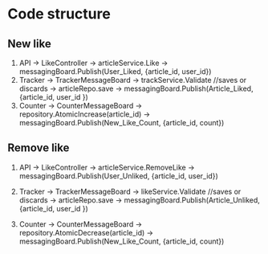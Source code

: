 # Code structure


## New like
1. API
-> LikeController -> articleService.Like -> messagingBoard.Publish(User_Liked, {article_id, user_id})
1. Tracker
-> TrackerMessageBoard -> trackService.Validate //saves or discards -> articleRepo.save -> messagingBoard.Publish(Article_Liked, {article_id, user_id })
1. Counter
-> CounterMessageBoard -> repository.AtomicIncrease(article_id) -> messagingBoard.Publish(New_Like_Count, {article_id, count})

## Remove like
1. API
-> LikeController -> articleService.RemoveLike -> messagingBoard.Publish(User_Unliked, {article_id, user_id})

1. Tracker
-> TrackerMessageBoard -> likeService.Validate //saves or discards -> articleRepo.save -> messagingBoard.Publish(Article_Unliked, {article_id, user_id })

1. Counter
-> CounterMessageBoard -> repository.AtomicDecrease(article_id) -> messagingBoard.Publish(New_Like_Count, {article_id, count})